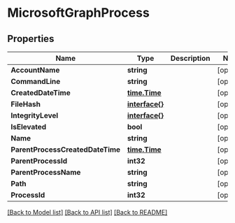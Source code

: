 # MicrosoftGraphProcess

## Properties

Name | Type | Description | Notes
------------ | ------------- | ------------- | -------------
**AccountName** | **string** |  | [optional] 
**CommandLine** | **string** |  | [optional] 
**CreatedDateTime** | [**time.Time**](time.Time.md) |  | [optional] 
**FileHash** | [**interface{}**](.md) |  | [optional] 
**IntegrityLevel** | [**interface{}**](.md) |  | [optional] 
**IsElevated** | **bool** |  | [optional] 
**Name** | **string** |  | [optional] 
**ParentProcessCreatedDateTime** | [**time.Time**](time.Time.md) |  | [optional] 
**ParentProcessId** | **int32** |  | [optional] 
**ParentProcessName** | **string** |  | [optional] 
**Path** | **string** |  | [optional] 
**ProcessId** | **int32** |  | [optional] 

[[Back to Model list]](../README.md#documentation-for-models) [[Back to API list]](../README.md#documentation-for-api-endpoints) [[Back to README]](../README.md)



